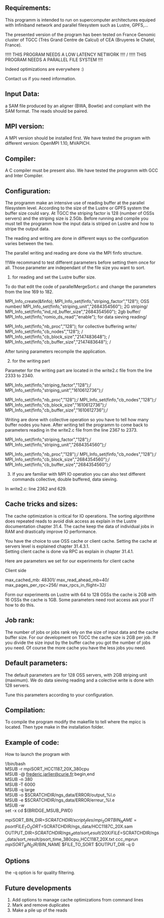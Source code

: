 Requirements:
-------------

This programm is intended to run on supercomputer architectures equiped with Infiniband network and parallel 
filesystem such as Lustre, GPFS,...

The presented version of the program has been tested on France Genomic cluster of TGCC (Très Grand Centre de Calcul) of CEA (Bruyeres le Chatel, France). 

!!!!! THIS PROGRAM NEEDS A LOW LATENCY NETWORK !!!! /
!!!!! THIS PROGRAM NEEDS A PARALLEL FILE SYSTEM !!!!

Indeed optimizations are everywhere :)

Contact us if you need information.

Input Data:
----------

a SAM file produced by an aligner (BWA, Bowtie) and compliant with the SAM format. The reads should be paired.  

MPI version:
------------

A MPI version should be installed first. We have tested the program with different version: OpenMPI 1.10, MVAPICH.

Compiler: 
---------

A C compiler must be present also. We have tested the programm with GCC and Inter Compiler. 


Configuration:
--------------

The programm make an intensive use of reading buffer at the parallel filesystem level. 
According to the size of the Lustre or GPFS system the buffer size could vary. 
At TGCC the striping factor is 128 (number of OSSs servers) and the striping size is 2.5Gb. 
Before running and compile you must tell the programm how the input data is striped on Lustre and how to stripe the output data.

The reading and writing are done in different ways so the configuration varies between the two.

The parallel writing and reading are done via the MPI finfo structure. 

!!!We recommand to test different parameters before setting them once for all. 
Those parameter are independant of the file size you want to sort.    

1) for reading and set the Lustre buffer size.

To do that edit the code of parallelMergeSort.c and change the parameters from the line 169 to 182. 


MPI_Info_create(&finfo);
MPI_Info_set(finfo,"striping_factor","128"); OSS number/
MPI_Info_set(finfo,"striping_unit","2684354560"); 2G striping/
MPI_Info_set(finfo,"ind_rd_buffer_size","2684354560"); 2gb buffer/
MPI_Info_set(finfo,"romio_ds_read","enable"); for data sieving reading/
		

MPI_Info_set(finfo,"nb_proc","128"); for collective buffering write/
MPI_Info_set(finfo,"cb_nodes","128"); /
MPI_Info_set(finfo,"cb_block_size","2147483648"); / 
MPI_Info_set(finfo,"cb_buffer_size","2147483648"); /

After tuning parameters recompile the application.
 
2) for the writing part

Parameter for the writing part are located in the write2.c file from the line 2333 to 2340. 

MPI_Info_set(finfo,"striping_factor","128");/
MPI_Info_set(finfo,"striping_unit","1610612736");/ 

MPI_Info_set(finfo,"nb_proc","128");/
MPI_Info_set(finfo,"cb_nodes","128");/
MPI_Info_set(finfo,"cb_block_size","1610612736");/ 
MPI_Info_set(finfo,"cb_buffer_size","1610612736");/ 

Writing are done with collective operation so you have to tell how many buffer nodes you have.
After writing tell the programm to come back to parameters reading in the write2.c file from the line 2367 to 2373.

MPI_Info_set(finfo,"striping_factor","128");/
MPI_Info_set(finfo,"striping_unit","2684354560");/ 

MPI_Info_set(finfo,"nb_proc","128");/
MPI_Info_set(finfo,"cb_nodes","128");/
MPI_Info_set(finfo,"cb_block_size","2684354560");/ 
MPI_Info_set(finfo,"cb_buffer_size","2684354560");/ 


3) If you are familiar with MPI IO operation you can also test different commands collective, double buffered, data sieving.

In write2.c: line 2362 and 629.
 

Cache tricks and sizes:
----------------------

The cache optimization is critical for IO operations. 
The sorting algorithme does repeated reads to avoid disk access as explain in the Lustre documentation chapter 31.4. 
The cache keep the data of individual jobs in RAM and drastically improve IO performance.

You have the choice to use OSS cache or client cache. Setting the cache at servers level is explained chapter 31.4.3.1.   
Setting client cache is done via RPC as explain in chapter 31.4.1.

Here are parameters we set for our experiments for client cache

Client side
 
max_cached_mb: 48301/
max_read_ahead_mb=40/
max_pages_per_rpc=256/
max_rpcs_in_flight=32/

Form our experiments on Lustre with 64 to 128 OSSs the cache is 2GB with 16 OSSs the cache is 1GB.
Some parameters need root access ask your IT how to do this.

Job rank:
---------

The number of jobs or jobs rank rely on the size of input data and the cache buffer size.
For our development on TGCC the cache size is 2GB per job. 
If you divide the size input by the buffer cache you got the number of jobs you need. 
Of course the more cache you have the less jobs you need.

Default parameters:
-------------------

The default parameters are for 128 OSS servers, with 2GB striping unit (maximum).
We do data sieving reading and a colective write is done with 128 servers.

Tune this parameters according to your configuration.


Compilation:
------------

To compile the program modify the makefile to tell where the mpicc is located. Then type make in the installation folder.


Example of code:
-----------------
How to launch the program with 


!/bin/bash                                                                                                                                                                     
MSUB -r mpiSORT_HCC1187_20X_380cpu                                                                                                                                      
MSUB -@ frederic.jarlier@curie.fr:begin,end                                                                                                                                    
MSUB -n 380                                                                                                                                                                    
MSUB -T 6000                                                                                                                                                                   
MSUB -q large                                                                                                                                                                  
MSUB -o $SCRATCHDIR/ngs_data/ERROR/output_%I.o                                                                                                        
MSUB -e $SCRATCHDIR/ngs_data/ERROR/erreur_%I.e                                                                                                        
MSUB -w                                                                                                                                                                        
set -x
cd ${BRIDGE_MSUB_PWD}

mpiSORT_BIN_DIR=$SCRATCHDIR/script_files/mpi_SORT
BIN_NAME=psort
FILE_TO_SORT=$SCRATCHDIR/ngs_data/HCC1187C_20X.sam
OUTPUT_DIR=$SCRATCHDIR/ngs_data/sort_result/20X/
FILE=$SCRATCHDIR/ngs_data/sort_result/psort_time_380cpu_HCC1187_20X.txt
ccc_mprun $mpiSORT_BIN_DIR/$BIN_NAME $FILE_TO_SORT $OUTPUT_DIR -q 0

Options 
-------

the -q option is for quality filtering.


Future developments
-------------------

1) Add options to manage cache optimizations from command lines
2) Mark and remove duplicates
3) Make a pile up of the reads 



